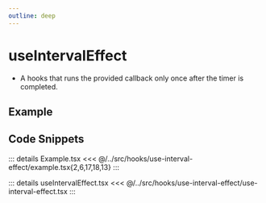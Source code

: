 ```yaml
---
outline: deep
---
```

# useIntervalEffect

- A hooks that runs the provided callback only once after the timer is completed.


## Example


<div ref="el" />

<script setup>
import { createElement } from 'react'
import { createRoot } from 'react-dom/client'
import { ref, onMounted } from 'vue'
import Example from '../../src/hooks/use-interval-effect/example'
import useIntervalEffect from '../../src/hooks/use-interval-effect/use-interval-effect'

const el = ref()
onMounted(() => {
   const root = createRoot(el.value)
   root.render(createElement(Example, {}, null))
})
</script>

## Code Snippets

::: details Example.tsx
<<< @/../src/hooks/use-interval-effect/example.tsx{2,6,17,18,13}
:::

::: details useIntervalEffect.tsx
<<< @/../src/hooks/use-interval-effect/use-interval-effect.tsx
:::
